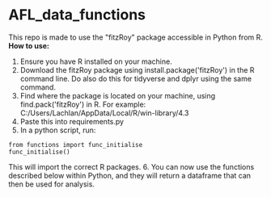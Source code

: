 # AFL_data_functions
This repo is made to use the "fitzRoy" package accessible in Python from R.
**How to use:**
1. Ensure you have R installed on your machine.
2. Download the fitzRoy package using install.package('fitzRoy') in the R command line. Do also do this for tidyverse and dplyr using the same command.
3. Find where the package is located on your machine, using find.pack('fitzRoy') in R. For example: C:/Users/Lachlan/AppData/Local/R/win-library/4.3
4. Paste this into requirements.py
5. In a python script, run:
```
from functions import func_initialise
func_initialise()
```
This will import the correct R packages.
6. You can now use the functions described below within Python, and they will return a dataframe that can then be used for analysis.

